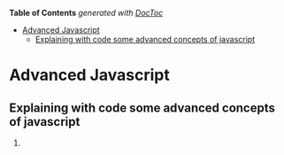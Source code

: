 <!-- START doctoc generated TOC please keep comment here to allow auto update -->
<!-- DON'T EDIT THIS SECTION, INSTEAD RE-RUN doctoc TO UPDATE -->
**Table of Contents**  *generated with [DocToc](https://github.com/thlorenz/doctoc)*

- [Advanced Javascript](#advanced-javascript)
  - [Explaining with code some advanced concepts of javascript](#explaining-with-code-some-advanced-concepts-of-javascript)

<!-- END doctoc generated TOC please keep comment here to allow auto update -->

# Advanced Javascript

## Explaining with code some advanced concepts of javascript

1. 